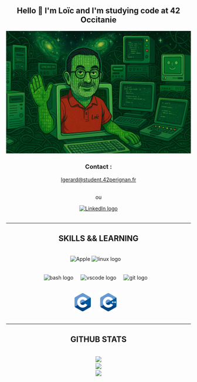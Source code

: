 <div align="center">
  <h2>Hello 🖖 I'm Loïc and I'm studying code at 42 Occitanie</h3>
  <img src="./bin/LGE-GH.jpg"  />
  <h3>Contact :</h3>
  <a href="mailto:lgerard@student.42perignan.fr">lgerard@student.42perignan.fr</a>
  <p><br>ou<br></p>
  <a href="https://www.linkedin.com/in/loic-gerard-b97091137/" target="_blank"> <img src="https://a11ybadges.com/badge?logo=linkedin" height="33" alt="LinkedIn logo"  />  </a>
  <br>
</div>
  <!-- a retenir https://github.com/devicons/devicon/tree/master -->
  <!-- a retenir https://github.com/a11y-badges/a11y-markdown-badges?utm_source=chatgpt.com -->
  <!-- a retenir https://devicon.dev/?utm_source=chatgpt.com -->
<br>

------------

<div align="center">
  <h2>SKILLS  &&  LEARNING</h3>
  <br>
  <picture>
    <source media="(prefers-color-scheme: dark)" 
            srcset="https://upload.wikimedia.org/wikipedia/commons/3/31/Apple_logo_white.svg">
            <img src="https://cdn.jsdelivr.net/gh/devicons/devicon@latest/icons/apple/apple-original.svg"
                 height="50" alt="Apple">
  </picture>    
  <img src="https://cdn.jsdelivr.net/gh/devicons/devicon/icons/linux/linux-original.svg" height="50" alt="linux logo"  />
  <img width="12" />
  <br> <br> <br>
  <img src="https://cdn.jsdelivr.net/gh/devicons/devicon/icons/bash/bash-original.svg" height="50" alt="bash logo"  />
  <img width="12" />
  <img src="https://cdn.jsdelivr.net/gh/devicons/devicon/icons/vscode/vscode-original.svg" height="50" alt="vscode logo"  />
  <img width="12" />
  <img src="https://cdn.jsdelivr.net/gh/devicons/devicon/icons/git/git-original.svg" height="50" alt="git logo"  />
  <img width="12" />
  <br> <br> <br>
  <img src="./bin/C-pasoriginal.svg" height="50"/>
  <img width="12" />
  <img src="https://raw.githubusercontent.com/devicons/devicon/master/icons/cplusplus/cplusplus-original.svg" height="50"/>
  <img width="12" />
</div>
<br>

----

<div align="center">
   <h2>GITHUB STATS</h3>
  <br>
  <img src="https://github-readme-stats.vercel.app/api?username=LogUmi&theme=dark&hide_border=false&include_all_commits=false&count_private=true"  />
  <br>
  <img src="https://github-readme-streak-stats.herokuapp.com/?user=LogUmi&theme=dark&hide_border=false"  />
  <br>
  <img src="https://github-readme-stats.vercel.app/api/top-langs/?username=LogUmi&theme=dark&hide_border=false&include_all_commits=false&count_private=true&layout=compact"  />
  <br>
</div>
